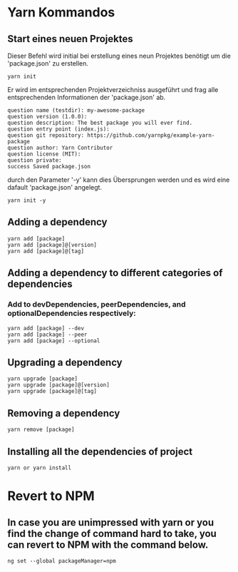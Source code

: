 # Yarn Kommandos

## Start eines neuen Projektes
Dieser Befehl wird initial bei erstellung eines neun Projektes benötigt um die 'package.json' zu erstellen. 
```
yarn init

```
Er wird im entsprechenden Projektverzeichniss ausgeführt und frag alle entsprechenden Informationen der 'package.json' ab.
```
question name (testdir): my-awesome-package
question version (1.0.0):
question description: The best package you will ever find.
question entry point (index.js):
question git repository: https://github.com/yarnpkg/example-yarn-package
question author: Yarn Contributor
question license (MIT):
question private:
success Saved package.json
```

durch den Parameter '-y' kann dies Übersprungen werden und es wird eine dafault 'package.json' angelegt.

```
yarn init -y

```

## Adding a dependency
```
yarn add [package]
yarn add [package]@[version]
yarn add [package]@[tag]
```
## Adding a dependency to different categories of dependencies

### Add to devDependencies, peerDependencies, and optionalDependencies respectively:
```
yarn add [package] --dev
yarn add [package] --peer
yarn add [package] --optional
```
## Upgrading a dependency
```
yarn upgrade [package]
yarn upgrade [package]@[version]
yarn upgrade [package]@[tag]
```
## Removing a dependency
```
yarn remove [package]
```
## Installing all the dependencies of project
```
yarn or yarn install
```
# Revert to NPM
## In case you are unimpressed with yarn or you find the change of command hard to take, you can revert to NPM with the command below.
```
ng set --global packageManager=npm
 ```